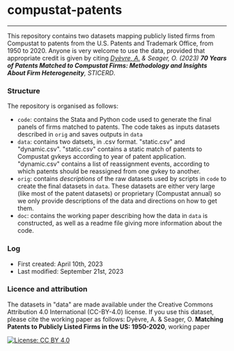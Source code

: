 # compustat-patents

___

This repository contains two datasets mapping publicly listed firms from Compustat to patents from the U.S. Patents and Trademark Office, from 1950 to 2020. 
Anyone is very welcome to use the data, provided that appropriate credit is given by citing *[Dyèvre, A.]([url](http://arnauddyevre.com)) & Seager, O. (2023) **70 Years of Patents Matched to Compustat Firms: Methodology and Insights About Firm Heterogeneity**, STICERD*.

### Structure

The repository is organised as follows:
- `code`: contains the Stata and Python code used to generate the final panels of firms matched to patents. The code takes as inputs datasets described in `orig` and saves outputs in `data`
- `data`: contains two datsets, in .csv format. "static.csv" and "dynamic.csv". "static.csv" contains a static match of patents to Compustat gvkeys according to year of patent application. "dynamic.csv" contains a list of reassignment events, according to which patents should be reassigned from one gvkey to another.
- `orig`: contains *descriptions* of the raw datasets used by scripts in `code` to create the final datasets in `data`. These datasets are either very large (like most of the patent datasets) or proprietary (Compustat annual) so we only provide descriptions of the data and directions on how to get them.
- `doc`: contains the working paper describing how the data in `data` is constructed, as well as a readme file giving more information about the code.

### Log

- First created: April 10th, 2023
- Last modified: September 21st, 2023

### Licence and attribution

The datasets in "data" are made available under the Creative Commons Attribution 4.0 International (CC-BY-4.0) license. If you use this dataset, please cite the working paper as follows:
Dyèvre, A. & Seager, O. **Matching Patents to Publicly Listed Firms in the US: 1950-2020**, working paper

[![License: CC BY 4.0](https://licensebuttons.net/l/by/4.0/88x31.png)](https://creativecommons.org/licenses/by/4.0/)
